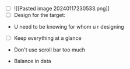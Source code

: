 - [ ] ![[Pasted image 20240117230533.png]]
- [ ] Design for the target: 
- U need to be knowing for whom u r designing
- [ ] Keep everything at a glance 
- Don't use scroll bar too much

- Balance in data
            